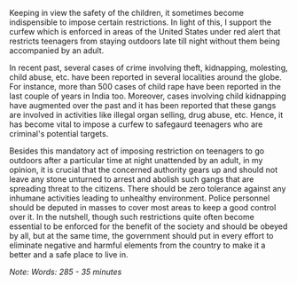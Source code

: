 Keeping in view the safety of the children, it sometimes become indispensible to impose certain restrictions. In light of this, I support the curfew which is enforced in areas of the United States under red alert that restricts teenagers from staying outdoors late till night without them being accompanied by an adult.  

In recent past, several cases of crime involving theft, kidnapping, molesting, child abuse, etc. have been reported in several localities around the globe. For instance, more than 500 cases of child rape have been reported in the last couple of years in India too. Moreover, cases involving child kidnapping have augmented over the past and it has been reported that these gangs are involved in activities like illegal organ selling, drug abuse, etc. Hence, it has become vital to impose a curfew to safegaurd teenagers who are criminal's potential targets.

Besides this mandatory act of imposing restriction on teenagers to go outdoors after a particular time at night unattended by an adult, in my opinion, it is crucial that the concerned authority gears up and should not leave any stone unturned to arrest and abolish such gangs that are spreading threat to the citizens. There should be zero tolerance against any inhumane activities leading to unhealthy environment. Police personnel should be deputed in masses to cover most areas to keep a good control over it.
In the nutshell, though such restrictions quite often become essential to be enforced for the benefit of the society and should be obeyed by all, but at the same time, the government should put in every effort to eliminate negative and harmful elements from the country to make it a better and a safe place to live in.

*Note: Words: 285 - 35 minutes*
